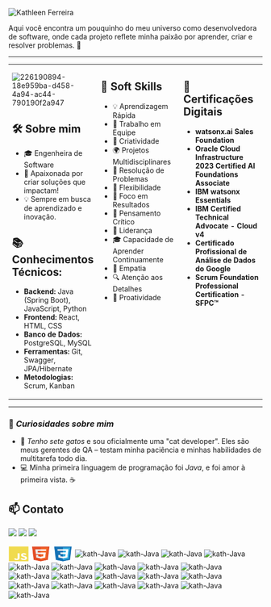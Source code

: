 

![Kathleen Ferreira](https://github.com/user-attachments/assets/2e3b3621-0e75-4922-86cb-0ce916d73940)


 Aqui você encontra um pouquinho do meu universo como desenvolvedora de software, onde cada projeto reflete minha paixão por aprender, criar e resolver problemas. 🚀  

---
<table>
 <tr>
   <td width="33%" valign="top">


![226190894-18e959ba-d458-4a94-ac44-790190f2a947](https://github.com/user-attachments/assets/d170901e-1c03-4203-af2c-e223765af716)



     
  <h2>🛠 Sobre mim</h2>
      <ul>
        <li>🎓 Engenheira de Software</li>
        <li>🎯 Apaixonada por criar soluções que impactam!</li>
        <li>💡 Sempre em busca de aprendizado e inovação.</li>
      </ul>
      <h2>📚 Conhecimentos Técnicos:</h2>
      <ul>
        <li><b>Backend:</b> Java (Spring Boot), JavaScript, Python</li>
        <li><b>Frontend:</b> React, HTML, CSS</li>
        <li><b>Banco de Dados:</b> PostgreSQL, MySQL</li>
        <li><b>Ferramentas:</b> Git, Swagger, JPA/Hibernate</li>
        <li><b>Metodologias:</b> Scrum, Kanban</li>
      </ul>
    </td>
    <td width="33%" valign="top">
      <h2>🌟 Soft Skills</h2>
      <ul>
        <li>💡 Aprendizagem Rápida</li>
        <li>🤝 Trabalho em Equipe</li>
        <li>🎨 Criatividade</li>
        <li>🌍 Projetos Multidisciplinares</li>
        <li>🧠 Resolução de Problemas</li>
        <li>🔄 Flexibilidade</li>
        <li>🎯 Foco em Resultados</li>
        <li>🧩 Pensamento Crítico</li>
        <li>🌟 Liderança</li>
        <li>🎓 Capacidade de Aprender Continuamente</li>
        <li>🌿 Empatia</li>
        <li>🔍 Atenção aos Detalhes</li>
        <li>🚀 Proatividade</li>
      </ul>
    </td>
    <td width="33%" valign="top">
      <h2>📜 Certificações Digitais</h2>
      <ul>
        <li><b>watsonx.ai Sales Foundation</b></li>
        <li><b>Oracle Cloud Infrastructure 2023 Certified AI Foundations Associate</b></li>
        <li><b>IBM watsonx Essentials</b></li>
        <li><b>IBM Certified Technical Advocate - Cloud v4</b></li>
        <li><b>Certificado Profissional de Análise de Dados do Google</b></li>
        <li><b>Scrum Foundation Professional Certification - SFPC™</b></li>
      </ul>
    </td>
  </tr>
</table>


---

### 🌟 *Curiosidades sobre mim*  
 - 🐾 *Tenho sete gatos* e sou oficialmente uma "cat developer". Eles são meus gerentes de QA – testam minha paciência e minhas habilidades de multitarefa todo dia.
- 💻 Minha primeira linguagem de programação foi *Java*, e foi amor à primeira vista.  ☕

 ##
 ## 📫 Contato
 
<div> 
  <a href = "mailto:kathynik07@gmail.com"><img src="https://img.shields.io/badge/-Gmail-%23333?style=for-the-badge&logo=gmail&logoColor=white" target="_blank"></a>
  <a href="https://www.linkedin.com/in/kathleen-ferreira-2b13441a5" target="_blank"><img src="https://img.shields.io/badge/-LinkedIn-%230077B5?style=for-the-badge&logo=linkedin&logoColor=white" target="_blank"></a> 
  <a href="https://www.hackerrank.com/kathynik07" target="_blank"><img src ="https://img.shields.io/badge/-Hackerrank-2EC866?style=for-the-badge&logo=HackerRank&logoColor=white target="_blank"></a>

</div>
<div style="display: inline_block"><br>
  <img align="center" alt="kath-Js" height="30" width="40" src="https://raw.githubusercontent.com/devicons/devicon/master/icons/javascript/javascript-plain.svg">
  <img align="center" alt="kath-HTML" height="30" width="40" src="https://raw.githubusercontent.com/devicons/devicon/master/icons/html5/html5-original.svg">
  <img align="center" alt="kath-CSS" height="30" width="40" src="https://raw.githubusercontent.com/devicons/devicon/master/icons/css3/css3-original.svg">
   <img align="center" alt="kath-Java" height="50" width="70" src="https://cdn.jsdelivr.net/gh/devicons/devicon/icons/java/java-original-wordmark.svg">
  <img align="center" alt="kath-Java" height="50" width="50" src="https://cdn.jsdelivr.net/gh/devicons/devicon@latest/icons/amazonwebservices/amazonwebservices-plain-wordmark.svg" />
  <img align="center" alt="kath-Java" height="50" width="50" src="https://cdn.jsdelivr.net/gh/devicons/devicon@latest/icons/eclipse/eclipse-original-wordmark.svg" />
  <img align="center" alt="kath-Java" height="50" width="50" src="https://cdn.jsdelivr.net/gh/devicons/devicon@latest/icons/figma/figma-original.svg" />
  <img align="center" alt="kath-Java" height="50" width="50" src="https://cdn.jsdelivr.net/gh/devicons/devicon@latest/icons/insomnia/insomnia-original.svg" />
  <img align="center" alt="kath-Java" height="50" width="50" src="https://cdn.jsdelivr.net/gh/devicons/devicon@latest/icons/javascript/javascript-original.svg" />
  <img align="center" alt="kath-Java" height="50" width="50" src="https://cdn.jsdelivr.net/gh/devicons/devicon@latest/icons/jenkins/jenkins-original.svg" />
  <img align="center" alt="kath-Java" height="50" width="50" src="https://cdn.jsdelivr.net/gh/devicons/devicon@latest/icons/jira/jira-original-wordmark.svg" />
 <img align="center" alt="kath-Java" height="50" width="50" src="https://cdn.jsdelivr.net/gh/devicons/devicon@latest/icons/maven/maven-original-wordmark.svg" />
  <img align="center" alt="kath-Java" height="50" width="50" src="https://cdn.jsdelivr.net/gh/devicons/devicon@latest/icons/mysql/mysql-original-wordmark.svg" />
  <img  align="center" alt="kath-Java" height="50" width="50" src="https://cdn.jsdelivr.net/gh/devicons/devicon@latest/icons/npm/npm-original-wordmark.svg" />
  <img align="center" alt="kath-Java" height="50" width="50" src="https://cdn.jsdelivr.net/gh/devicons/devicon@latest/icons/postman/postman-original-wordmark.svg" />
   <img align="center" alt="kath-Java" height="50" width="50"  src="https://cdn.jsdelivr.net/gh/devicons/devicon@latest/icons/postgresql/postgresql-original-wordmark.svg" />
 <img align="center" alt="kath-Java" height="50" width="50" src="https://cdn.jsdelivr.net/gh/devicons/devicon@latest/icons/python/python-original-wordmark.svg" />
<img align="center" alt="kath-Java" height="50" width="50" src="https://cdn.jsdelivr.net/gh/devicons/devicon@latest/icons/react/react-original-wordmark.svg" />
 <img align="center" alt="kath-Java" height="50" width="50" src="https://cdn.jsdelivr.net/gh/devicons/devicon@latest/icons/spring/spring-original-wordmark.svg" />
   <img align="center" alt="kath-Java" height="50" width="50" align="center" alt="kath-Java" height="50" width="50" src="https://cdn.jsdelivr.net/gh/devicons/devicon@latest/icons/sqldeveloper/sqldeveloper-original.svg" />
  <img align="center" alt="kath-Java" height="50" width="50" align="center" alt="kath-Java" height="50" width="50" src="https://cdn.jsdelivr.net/gh/devicons/devicon@latest/icons/swagger/swagger-original-wordmark.svg" />
 <img  align="center" alt="kath-Java" height="50" width="50"src="https://cdn.jsdelivr.net/gh/devicons/devicon@latest/icons/trello/trello-original-wordmark.svg" />
  <img  align="center" alt="kath-Java" height="50" width="50" src="https://cdn.jsdelivr.net/gh/devicons/devicon@latest/icons/rstudio/rstudio-original.svg" />
        
</div>


